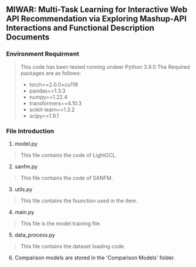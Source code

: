 ## MIWAR: Multi-Task Learning for Interactive Web API Recommendation via Exploring Mashup-API Interactions and Functional Description Documents
### Environment Requirment
> This code has been tested running undeer Python 3.9.0
> The Required packages are as follows:
>- torch==2.0.0+cu118
>- pandas==1.3.3
>- numpy==1.22.4
>- transformers==4.10.3
>- scikit-learn==1.3.2
>- scipy==1.9.1
### File Introduction
1. model.py
> This file contains the code of LightGCL.
2. sanfm.py
> This file contains the code of SANFM.
3. utils.py
> This file contains the founction used in the item.
4. main.py
> This file is the model training file.
5. data_process.py
> This file contains the dataset loading code.
6. Comparison models are stored in the 'Comparison Models' folder.
